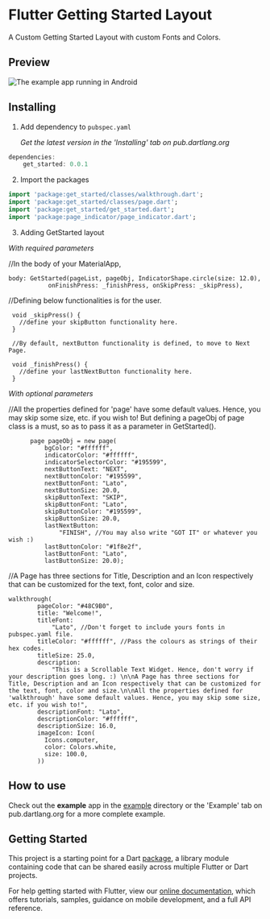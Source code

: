 # Flutter Getting Started Layout

A Custom Getting Started Layout with custom Fonts and Colors.

## Preview

![The example app running in Android](https://github.com/MobMaxime/GetStarted-FlutterPackage/blob/master/walkthrough/gif/GettingStarted.gif)

## Installing

1.  Add dependency to `pubspec.yaml`

    *Get the latest version in the 'Installing' tab on pub.dartlang.org*
    
```dart
dependencies:
    get_started: 0.0.1
```

2.  Import the packages

```dart
import 'package:get_started/classes/walkthrough.dart';
import 'package:get_started/classes/page.dart';
import 'package:get_started/get_started.dart';
import 'package:page_indicator/page_indicator.dart';
```

3.  Adding GetStarted layout

*With required parameters*

   //In the body of your MaterialApp,
   
    body: GetStarted(pageList, pageObj, IndicatorShape.circle(size: 12.0),
               onFinishPress: _finishPress, onSkipPress: _skipPress),
               
   //Defining below functionalities is for the user.
   
     void _skipPress() {
       //define your skipButton functionality here.
     }
     
     //By default, nextButton functionality is defined, to move to Next Page.
   
     void _finishPress() {
       //define your lastNextButton functionality here.
     }            
           
*With optional parameters*

   //All the properties defined for 'page' have some default values. Hence, you may skip some size, etc. if you wish to! But defining a pageObj of page class is a must, so as to pass it as a parameter in GetStarted().
        
          page pageObj = new page(
              bgColor: "#ffffff",
              indicatorColor: "#ffffff",
              indicatorSelectorColor: "#195599",
              nextButtonText: "NEXT",
              nextButtonColor: "#195599",
              nextButtonFont: "Lato",
              nextButtonSize: 20.0,
              skipButtonText: "SKIP",
              skipButtonFont: "Lato",
              skipButtonColor: "#195599",
              skipButtonSize: 20.0,
              lastNextButton:
                  "FINISH", //You may also write "GOT IT" or whatever you wish :)
              lastButtonColor: "#1f8e2f",
              lastButtonFont: "Lato",
              lastButtonSize: 20.0);
              
   //A Page has three sections for Title, Description and an Icon respectively that can be customized for the text, font, color and size.
    
    walkthrough(
            pageColor: "#48C9B0",
            title: "Welcome!",
            titleFont:
                "Lato", //Don't forget to include yours fonts in pubspec.yaml file.
            titleColor: "#ffffff", //Pass the colours as strings of their hex codes.
            titleSize: 25.0,
            description:
                "This is a Scrollable Text Widget. Hence, don't worry if your description goes long. :) \n\nA Page has three sections for Title, Description and an Icon respectively that can be customized for the text, font, color and size.\n\nAll the properties defined for 'walkthrough' have some default values. Hence, you may skip some size, etc. if you wish to!",
            descriptionFont: "Lato",
            descriptionColor: "#ffffff",
            descriptionSize: 16.0,
            imageIcon: Icon(
              Icons.computer,
              color: Colors.white,
              size: 100.0,
            ))


## How to use
Check out the **example** app in the [example](example) directory or the 'Example' tab on pub.dartlang.org for a more complete example.

## Getting Started

This project is a starting point for a Dart
[package](https://flutter.dev/developing-packages/),
a library module containing code that can be shared easily across
multiple Flutter or Dart projects.

For help getting started with Flutter, view our 
[online documentation](https://flutter.dev/docs), which offers tutorials, 
samples, guidance on mobile development, and a full API reference.
